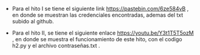 - Para el hito I se tiene el siguiente link https://pastebin.com/6ze584vB , en donde se muestran las credenciales encontradas, ademas del txt subido al github.

- Para el hito II, se tiene el siguiente enlace https://youtu.be/Y3t1T5T5ozM , en donde se muestra el funcionamiento de este hito, con el codigo h2.py y el archivo contraseñas.txt .
